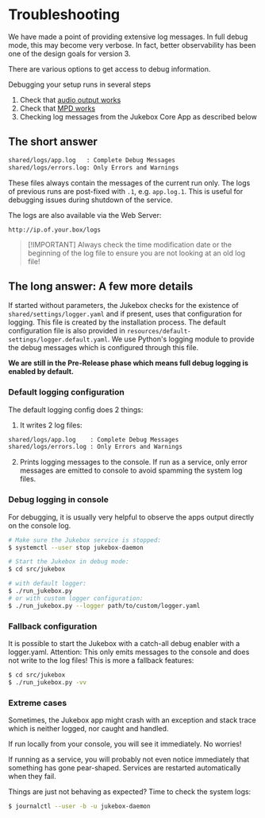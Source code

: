 # Troubleshooting

We have made a point of providing extensive log messages.
In full debug mode, this may become very verbose. In fact, better observability
has been one of the design goals for version 3.

There are various options to get access to debug information.

Debugging your setup runs in several steps

1. Check that [audio output works](audio.md#checking-system-sound-output)
2. Check that [MPD works](system.md#music-player-daemon-mpd)
3. Checking log messages from the Jukebox Core App as described below

## The short answer

```bash
shared/logs/app.log   : Complete Debug Messages
shared/logs/errors.log: Only Errors and Warnings
```

These files always contain the messages of the current run only.
The logs of previous runs are post-fixed with `.1`, e.g. `app.log.1`. This is useful for debugging issues during
shutdown of the service.

The logs are also available via the Web Server:

```text
http://ip.of.your.box/logs
```

> [!IMPORTANT] Always check the time modification date or the beginning of the log file to ensure you are not looking at an old log file!

## The long answer: A few more details

If started without parameters, the Jukebox checks for the existence of `shared/settings/logger.yaml`
and if present, uses that configuration for logging. This file is created by the installation process.
The default configuration file is also provided in `resources/default-settings/logger.default.yaml`.
We use Python's logging module to provide the debug messages which is configured through this file.

**We are still in the Pre-Release phase which means full debug logging is enabled by default.**

### Default logging configuration

The default logging config does 2 things:

1. It writes 2 log files:

```bash
shared/logs/app.log    : Complete Debug Messages
shared/logs/errors.log : Only Errors and Warnings
```

2. Prints logging messages to the console. If run as a service, only error messages are emitted to console to avoid spamming the system log files.

### Debug logging in console

For debugging, it is usually very helpful to observe the apps output directly
on the console log.

```bash
# Make sure the Jukebox service is stopped:
$ systemctl --user stop jukebox-daemon

# Start the Jukebox in debug mode:
$ cd src/jukebox

# with default logger:
$ ./run_jukebox.py
# or with custom logger configuration:
$ ./run_jukebox.py --logger path/to/custom/logger.yaml
```

### Fallback configuration

It is possible to start the Jukebox with a catch-all debug enabler with a logger.yaml.
Attention: This only emits messages to the console and does not write to the log files!
This is more a fallback features:

```bash
$ cd src/jukebox
$ ./run_jukebox.py -vv
```

### Extreme cases

Sometimes, the Jukebox app might crash with an exception and stack trace which is
neither logged, nor caught and handled.

If run locally from your console, you will see it immediately. No worries!

If running as a service, you will probably not even notice immediately that something has
gone pear-shaped. Services are restarted automatically when they fail.

Things are just not behaving as expected? Time to check the system logs:

```bash
$ journalctl --user -b -u jukebox-daemon
```
